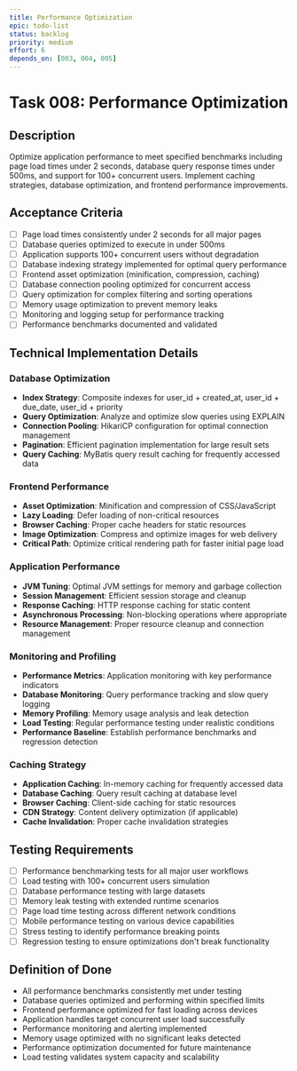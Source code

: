 ```yaml
---
title: Performance Optimization
epic: todo-list
status: backlog
priority: medium
effort: 6
depends_on: [003, 004, 005]
---
```


# Task 008: Performance Optimization

## Description

Optimize application performance to meet specified benchmarks including page load times under 2 seconds, database query response times under 500ms, and support for 100+ concurrent users. Implement caching strategies, database optimization, and frontend performance improvements.

## Acceptance Criteria

- [ ] Page load times consistently under 2 seconds for all major pages
- [ ] Database queries optimized to execute in under 500ms
- [ ] Application supports 100+ concurrent users without degradation
- [ ] Database indexing strategy implemented for optimal query performance
- [ ] Frontend asset optimization (minification, compression, caching)
- [ ] Database connection pooling optimized for concurrent access
- [ ] Query optimization for complex filtering and sorting operations
- [ ] Memory usage optimization to prevent memory leaks
- [ ] Monitoring and logging setup for performance tracking
- [ ] Performance benchmarks documented and validated

## Technical Implementation Details

### Database Optimization
- **Index Strategy**: Composite indexes for user_id + created_at, user_id + due_date, user_id + priority
- **Query Optimization**: Analyze and optimize slow queries using EXPLAIN
- **Connection Pooling**: HikariCP configuration for optimal connection management
- **Pagination**: Efficient pagination implementation for large result sets
- **Query Caching**: MyBatis query result caching for frequently accessed data

### Frontend Performance
- **Asset Optimization**: Minification and compression of CSS/JavaScript
- **Lazy Loading**: Defer loading of non-critical resources
- **Browser Caching**: Proper cache headers for static resources
- **Image Optimization**: Compress and optimize images for web delivery
- **Critical Path**: Optimize critical rendering path for faster initial page load

### Application Performance
- **JVM Tuning**: Optimal JVM settings for memory and garbage collection
- **Session Management**: Efficient session storage and cleanup
- **Response Caching**: HTTP response caching for static content
- **Asynchronous Processing**: Non-blocking operations where appropriate
- **Resource Management**: Proper resource cleanup and connection management

### Monitoring and Profiling
- **Performance Metrics**: Application monitoring with key performance indicators
- **Database Monitoring**: Query performance tracking and slow query logging
- **Memory Profiling**: Memory usage analysis and leak detection
- **Load Testing**: Regular performance testing under realistic conditions
- **Performance Baseline**: Establish performance benchmarks and regression detection

### Caching Strategy
- **Application Caching**: In-memory caching for frequently accessed data
- **Database Caching**: Query result caching at database level
- **Browser Caching**: Client-side caching for static resources
- **CDN Strategy**: Content delivery optimization (if applicable)
- **Cache Invalidation**: Proper cache invalidation strategies

## Testing Requirements

- [ ] Performance benchmarking tests for all major user workflows
- [ ] Load testing with 100+ concurrent users simulation
- [ ] Database performance testing with large datasets
- [ ] Memory leak testing with extended runtime scenarios
- [ ] Page load time testing across different network conditions
- [ ] Mobile performance testing on various device capabilities
- [ ] Stress testing to identify performance breaking points
- [ ] Regression testing to ensure optimizations don't break functionality

## Definition of Done

- All performance benchmarks consistently met under testing
- Database queries optimized and performing within specified limits
- Frontend performance optimized for fast loading across devices
- Application handles target concurrent user load successfully
- Performance monitoring and alerting implemented
- Memory usage optimized with no significant leaks detected
- Performance optimization documented for future maintenance
- Load testing validates system capacity and scalability